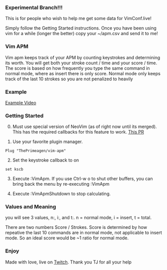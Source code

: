 ### Experimental Branch!!!

This is for people who wish to help me get some data for VimConf.live!

Simply follow the Getting Started instructions. Once you have been using vim
for a while (longer the better) copy your ~/apm.csv and send it to me!

### Vim APM

Vim apm keeps track of your APM by counting keystrokes and determining
its worth. You will get both your stroke count / time and your score / time.
The score is based on how frequently you type the same command in normal mode,
where as insert there is only score. Normal mode only keeps track of the last
10 strokes so you are not penalized to heavily

### Example

[Example Video](https://clips.twitch.tv/TenuousCarefulStorkDansGame)

### Getting Started

0. Must use special version of NeoVim (as of right now until its merged). This
   has the required callbacks for this feature to work.
   [This PR](https://github.com/neovim/neovim/pull/12536)

1. Use your favorite plugin manager.

```
Plug "ThePrimeagen/vim-apm"
```

2. Set the keystroke callback to on

```
set kscb
```

3. Execute :VimApm. If you use Ctrl-w o to shut other buffers, you can bring
   back the menu by re-executing :VimApm

4. Execute :VimApmShutdown to stop calculating.

### Values and Meaning

you will see 3 values, n:, i:, and t:. n = normal mode, i = insert, t = total.

There are two numbers Score / Strokes. Score is determined by how repeative the
last 10 commands are in normal mode, not applicable to insert mode. So an
ideal score would be ~1 ratio for normal mode.

### Enjoy

Made with love, live on [Twitch](https://twitch.tv/ThePrimeagen). Thank you TJ
for all your help
